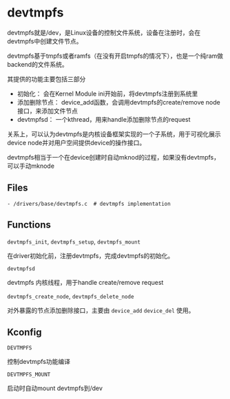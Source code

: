 # devtmpfs

devtmpfs就是/dev，是Linux设备的控制文件系统，设备在注册时，会在devtmpfs中创建文件节点。

devtmpfs基于tmpfs或者ramfs（在没有开启tmpfs的情况下），也是一个纯ram做backend的文件系统。

其提供的功能主要包括三部分

- 初始化： 会在Kernel Module ini开始前，将devtmpfs注册到系统里
- 添加删除节点： device_add函数，会调用devtmpfs的create/remove node接口，来添加文件节点
- devtmpfsd： 一个kthread，用来handle添加删除节点的request

关系上，可以认为devtmpfs是内核设备框架实现的一个子系统，用于可视化展示device node并对用户空间提供device的操作接口。

devtmpfs相当于一个在device创建时自动mknod的过程，如果没有devtmpfs，可以手动mknode

## Files

```
- /drivers/base/devtmpfs.c	# devtmpfs implementation
```

## Functions

`devtmpfs_init`, `devtmpfs_setup`, `devtmpfs_mount`

在driver初始化前，注册devtmpfs，完成devtmpfs的初始化。

`devtmpfsd`

devtmpfs 内核线程，用于handle create/remove request

`devtmpfs_create_node`, `devtmpfs_delete_node`

对外暴露的节点添加删除接口，主要由 `device_add` `device_del` 使用。

## Kconfig

`DEVTMPFS`

控制devtmpfs功能编译

`DEVTMPFS_MOUNT`

启动时自动mount devtmpfs到/dev
